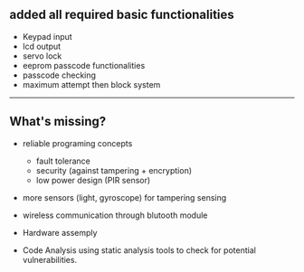 **added all required basic functionalities**
-------------------------------------------------------------------
- Keypad input
- lcd output
- servo lock
- eeprom passcode functionalities
- passcode checking
- maximum attempt then block system
------------------------------------------------------------------

**What's missing?**
-------------------------------
- reliable programing concepts 
   - fault tolerance
   - security (against tampering + encryption)
   - low power design (PIR sensor)

- more sensors (light, gyroscope) for tampering sensing

- wireless communication through blutooth module

- Hardware assemply

- Code Analysis using static analysis tools to check for potential vulnerabilities.
